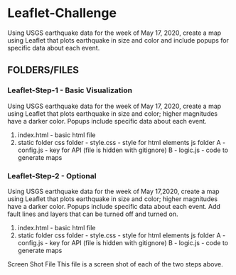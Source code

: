 # Leaflet-Challenge

Using USGS earthquake data for the week of May 17, 2020, create a map using Leaflet that plots earthquake in size and color and include popups for specific data about each event.

## FOLDERS/FILES

### Leaflet-Step-1 - Basic Visualization
Using USGS earthquake data for the week of May 17, 2020, create a map using Leaflet that plots earthquake in size and color; higher magnitudes have a darker color. Popups include specific data about each event.

1. index.html - basic html file
2. static folder
	css folder - style.css - style for html elements
	js folder
		A - config.js - key for API (file is hidden with gitignore)
		B - logic.js - code to generate maps


### Leaflet-Step-2 - Optional
Using USGS earthquake data for the week of May 17,2020, create a map using Leaflet that plots earthquake in size and color; higher magnitudes have a darker color. Popups include specific data about each event. Add fault lines and layers that can be turned off and turned on.

1. index.html - basic html file
2. static folder
	css folder - style.css - style for html elements
	js folder
		A - config.js - key for API (file is hidden with gitignore)
		B - logic.js - code to generate maps

Screen Shot File
This file is a screen shot of each of the two steps above.